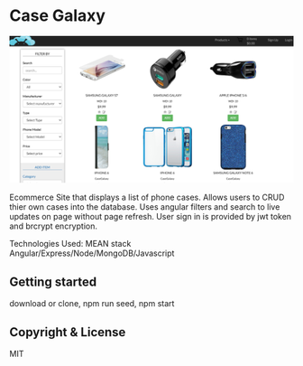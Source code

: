 # Case Galaxy


<img alt="products" src="home.png" >


Ecommerce Site that displays a list of phone cases. Allows users to CRUD thier own cases into the database. Uses angular filters and search to live updates on page without page refresh. User sign in is provided by jwt token and brcrypt encryption.

Technologies Used: MEAN stack Angular/Express/Node/MongoDB/Javascript

## Getting started
download or clone,
npm run seed,
npm start



## Copyright & License

MIT